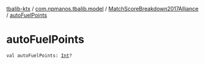 [tbalib-ktx](../../index.md) / [com.npmanos.tbalib.model](../index.md) / [MatchScoreBreakdown2017Alliance](index.md) / [autoFuelPoints](./auto-fuel-points.md)

# autoFuelPoints

`val autoFuelPoints: `[`Int`](https://kotlinlang.org/api/latest/jvm/stdlib/kotlin/-int/index.html)`?`